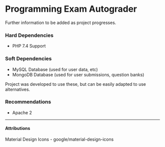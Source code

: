 # Programming Exam Autograder
Further information to be added as project progresses.

### Hard Dependencies
- PHP 7.4 Support

### Soft Dependencies
- MySQL Database (used for user data, etc)
- MongoDB Database (used for user submissions, question banks)

Project was developed to use these, but can be easily adapted to use alternatives.

### Recommendations
- Apache 2

---

#### Attributions
Material Design Icons - google/material-design-icons
